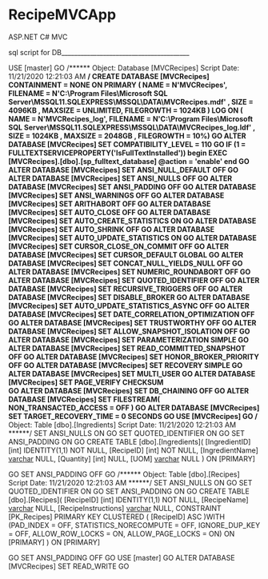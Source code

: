 # RecipeMVCApp
ASP.NET C# MVC 




sql script for DB________________________________________

USE [master]
GO
/****** Object:  Database [MVCRecipes]    Script Date: 11/21/2020 12:21:03 AM ******/
CREATE DATABASE [MVCRecipes]
 CONTAINMENT = NONE
 ON  PRIMARY 
( NAME = N'MVCRecipes', FILENAME = N'C:\Program Files\Microsoft SQL Server\MSSQL11.SQLEXPRESS\MSSQL\DATA\MVCRecipes.mdf' , SIZE = 4096KB , MAXSIZE = UNLIMITED, FILEGROWTH = 1024KB )
 LOG ON 
( NAME = N'MVCRecipes_log', FILENAME = N'C:\Program Files\Microsoft SQL Server\MSSQL11.SQLEXPRESS\MSSQL\DATA\MVCRecipes_log.ldf' , SIZE = 1024KB , MAXSIZE = 2048GB , FILEGROWTH = 10%)
GO
ALTER DATABASE [MVCRecipes] SET COMPATIBILITY_LEVEL = 110
GO
IF (1 = FULLTEXTSERVICEPROPERTY('IsFullTextInstalled'))
begin
EXEC [MVCRecipes].[dbo].[sp_fulltext_database] @action = 'enable'
end
GO
ALTER DATABASE [MVCRecipes] SET ANSI_NULL_DEFAULT OFF 
GO
ALTER DATABASE [MVCRecipes] SET ANSI_NULLS OFF 
GO
ALTER DATABASE [MVCRecipes] SET ANSI_PADDING OFF 
GO
ALTER DATABASE [MVCRecipes] SET ANSI_WARNINGS OFF 
GO
ALTER DATABASE [MVCRecipes] SET ARITHABORT OFF 
GO
ALTER DATABASE [MVCRecipes] SET AUTO_CLOSE OFF 
GO
ALTER DATABASE [MVCRecipes] SET AUTO_CREATE_STATISTICS ON 
GO
ALTER DATABASE [MVCRecipes] SET AUTO_SHRINK OFF 
GO
ALTER DATABASE [MVCRecipes] SET AUTO_UPDATE_STATISTICS ON 
GO
ALTER DATABASE [MVCRecipes] SET CURSOR_CLOSE_ON_COMMIT OFF 
GO
ALTER DATABASE [MVCRecipes] SET CURSOR_DEFAULT  GLOBAL 
GO
ALTER DATABASE [MVCRecipes] SET CONCAT_NULL_YIELDS_NULL OFF 
GO
ALTER DATABASE [MVCRecipes] SET NUMERIC_ROUNDABORT OFF 
GO
ALTER DATABASE [MVCRecipes] SET QUOTED_IDENTIFIER OFF 
GO
ALTER DATABASE [MVCRecipes] SET RECURSIVE_TRIGGERS OFF 
GO
ALTER DATABASE [MVCRecipes] SET  DISABLE_BROKER 
GO
ALTER DATABASE [MVCRecipes] SET AUTO_UPDATE_STATISTICS_ASYNC OFF 
GO
ALTER DATABASE [MVCRecipes] SET DATE_CORRELATION_OPTIMIZATION OFF 
GO
ALTER DATABASE [MVCRecipes] SET TRUSTWORTHY OFF 
GO
ALTER DATABASE [MVCRecipes] SET ALLOW_SNAPSHOT_ISOLATION OFF 
GO
ALTER DATABASE [MVCRecipes] SET PARAMETERIZATION SIMPLE 
GO
ALTER DATABASE [MVCRecipes] SET READ_COMMITTED_SNAPSHOT OFF 
GO
ALTER DATABASE [MVCRecipes] SET HONOR_BROKER_PRIORITY OFF 
GO
ALTER DATABASE [MVCRecipes] SET RECOVERY SIMPLE 
GO
ALTER DATABASE [MVCRecipes] SET  MULTI_USER 
GO
ALTER DATABASE [MVCRecipes] SET PAGE_VERIFY CHECKSUM  
GO
ALTER DATABASE [MVCRecipes] SET DB_CHAINING OFF 
GO
ALTER DATABASE [MVCRecipes] SET FILESTREAM( NON_TRANSACTED_ACCESS = OFF ) 
GO
ALTER DATABASE [MVCRecipes] SET TARGET_RECOVERY_TIME = 0 SECONDS 
GO
USE [MVCRecipes]
GO
/****** Object:  Table [dbo].[Ingredients]    Script Date: 11/21/2020 12:21:03 AM ******/
SET ANSI_NULLS ON
GO
SET QUOTED_IDENTIFIER ON
GO
SET ANSI_PADDING ON
GO
CREATE TABLE [dbo].[Ingredients](
	[IngredientID] [int] IDENTITY(1,1) NOT NULL,
	[RecipeID] [int] NOT NULL,
	[IngredientName] [varchar](50) NULL,
	[Quantity] [int] NULL,
	[UOM] [varchar](50) NULL
) ON [PRIMARY]

GO
SET ANSI_PADDING OFF
GO
/****** Object:  Table [dbo].[Recipes]    Script Date: 11/21/2020 12:21:03 AM ******/
SET ANSI_NULLS ON
GO
SET QUOTED_IDENTIFIER ON
GO
SET ANSI_PADDING ON
GO
CREATE TABLE [dbo].[Recipes](
	[RecipeID] [int] IDENTITY(1,1) NOT NULL,
	[RecipeName] [varchar](50) NULL,
	[RecipeInstructions] [varchar](2056) NULL,
 CONSTRAINT [PK_Recipes] PRIMARY KEY CLUSTERED 
(
	[RecipeID] ASC
)WITH (PAD_INDEX = OFF, STATISTICS_NORECOMPUTE = OFF, IGNORE_DUP_KEY = OFF, ALLOW_ROW_LOCKS = ON, ALLOW_PAGE_LOCKS = ON) ON [PRIMARY]
) ON [PRIMARY]

GO
SET ANSI_PADDING OFF
GO
USE [master]
GO
ALTER DATABASE [MVCRecipes] SET  READ_WRITE 
GO

